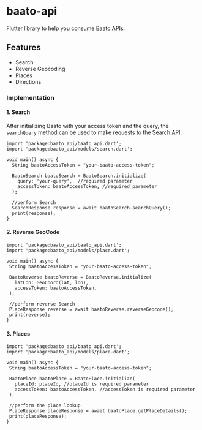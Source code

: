 
# baato-api

Flutter library to help you consume [Baato](https://baato.io) APIs.

## Features

* Search
* Reverse Geocoding
* Places
* Directions

### Implementation

 #### 1. Search 
 After initializing Baato with your access token and the query, the `searchQuery` method can be used to make requests to the Search API.
 
```
import 'package:baato_api/baato_api.dart';
import 'package:baato_api/models/search.dart';

void main() async {
  String baatoAccessToken = "your-baato-access-token";
  
  BaatoSearch baatoSearch = BaatoSearch.initialize(
    query: 'your-query',  //required parameter
    accessToken: baatoAccessToken, //required parameter
  );
  
  //perform Search
  SearchResponse response = await baatoSearch.searchQuery();
  print(response);
}

```
 #### 2. Reverse GeoCode
 
 ```
import 'package:baato_api/baato_api.dart';
import 'package:baato_api/models/place.dart';

void main() async {
  String baatoAccessToken = "your-baato-access-token";
 
  BaatoReverse baatoReverse = BaatoReverse.initialize(
    latLon: GeoCoord(lat, lon), 
    accessToken: baatoAccessToken, 
  );

  //perform reverse Search
  PlaceResponse reverse = await baatoReverse.reverseGeocode();
  print(reverse);
}

```
#### 3. Places
 
 ```
import 'package:baato_api/baato_api.dart';
import 'package:baato_api/models/place.dart';

void main() async {
  String baatoAccessToken = "your-baato-access-token";
  
  BaatoPlace baatoPlace = BaatoPlace.initialize(
    placeId: placeId, //placeId is required parameter
    accessToken: baatoAccessToken, //accessToken is required parameter
  );

  //perform the place lookup
  PlaceResponse placeResponse = await baatoPlace.getPlaceDetails();
  print(placeResponse);
}

```
